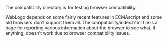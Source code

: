 The compatibility directory is for testing browser compatibility.

WebLogo depends on some fairly recent features in ECMAscript and some old browsers don't support them all.
The compatibility/index.html file is a page for reporting various information about
the browser to see what, if anything, doesn't work due to browser compatibility issues.